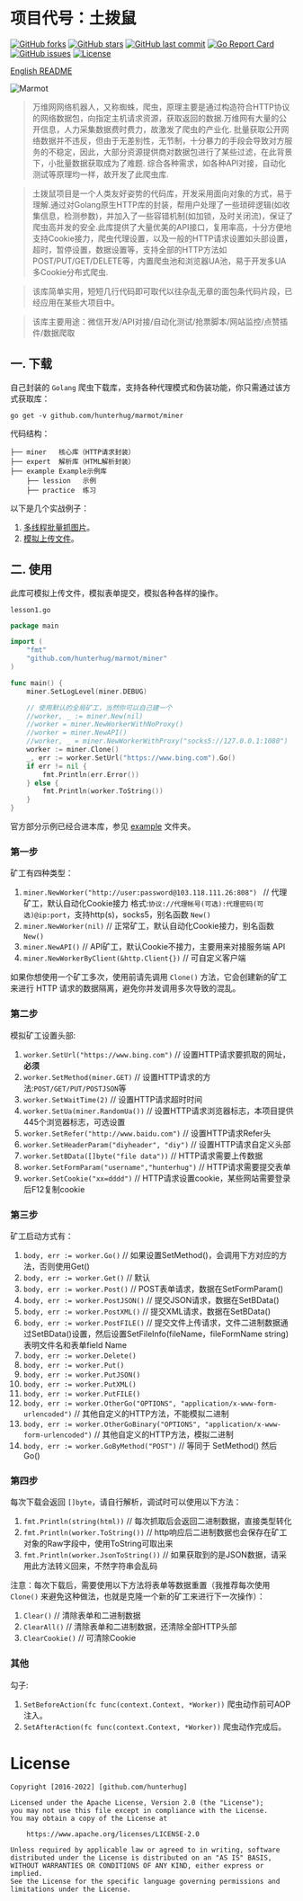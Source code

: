 # 项目代号：土拨鼠

[![GitHub forks](https://img.shields.io/github/forks/hunterhug/marmot.svg?style=social&label=Forks)](https://github.com/hunterhug/marmot/network)
[![GitHub stars](https://img.shields.io/github/stars/hunterhug/marmot.svg?style=social&label=Stars)](https://github.com/hunterhug/marmot/stargazers)
[![GitHub last commit](https://img.shields.io/github/last-commit/hunterhug/marmot.svg)](https://github.com/hunterhug/marmot)
[![Go Report Card](https://goreportcard.com/badge/github.com/hunterhug/marmot)](https://goreportcard.com/report/github.com/hunterhug/marmot)
[![GitHub issues](https://img.shields.io/github/issues/hunterhug/marmot.svg)](https://github.com/hunterhug/marmot/issues)
[![License](https://img.shields.io/badge/license-Apache%202-4EB1BA.svg)](https://www.apache.org/licenses/LICENSE-2.0.html)

[English README](/README.md)

![Marmot](logo.png)

>万维网网络机器人，又称蜘蛛，爬虫，原理主要是通过构造符合HTTP协议的网络数据包，向指定主机请求资源，获取返回的数据.万维网有大量的公开信息，人力采集数据费时费力，故激发了爬虫的产业化.
批量获取公开网络数据并不违反，但由于无差别性，无节制，十分暴力的手段会导致对方服务的不稳定，因此，大部分资源提供商对数据包进行了某些过滤，在此背景下，小批量数据获取成为了难题.
综合各种需求，如各种API对接，自动化测试等原理均一样，故开发了此爬虫库.

>土拨鼠项目是一个人类友好姿势的代码库，开发采用面向对象的方式，易于理解.通过对Golang原生HTTP库的封装，帮用户处理了一些琐碎逻辑(如收集信息，检测参数)，并加入了一些容错机制(如加锁，及时关闭流)，保证了爬虫高并发的安全.此库提供了大量优美的API接口，复用率高，十分方便地支持Cookie接力，爬虫代理设置，以及一般的HTTP请求设置如头部设置，超时，暂停设置，数据设置等，支持全部的HTTP方法如POST/PUT/GET/DELETE等，内置爬虫池和浏览器UA池，易于开发多UA多Cookie分布式爬虫.

>该库简单实用，短短几行代码即可取代以往杂乱无章的面包条代码片段，已经应用在某些大项目中。

>该库主要用途：微信开发/API对接/自动化测试/抢票脚本/网站监控/点赞插件/数据爬取

## 一. 下载

自己封装的 `Golang` 爬虫下载库，支持各种代理模式和伪装功能，你只需通过该方式获取库：

```
go get -v github.com/hunterhug/marmot/miner
```

代码结构：

```
├── miner   核心库（HTTP请求封装）
├── expert  解析库（HTML解析封装）
├── example Example示例库
    ├── lession   示例
    ├── practice  练习    
```

以下是几个实战例子：

1. [多线程批量抓图片](/example/practice/pictures/README.md)。
2. [模拟上传文件](/example/practice/upload/README.md)。

## 二. 使用

此库可模拟上传文件，模拟表单提交，模拟各种各样的操作。

`lesson1.go`

```go
package main

import (
	"fmt"
	"github.com/hunterhug/marmot/miner"
)

func main() {
	miner.SetLogLevel(miner.DEBUG)

	// 使用默认的全局矿工，当然你可以自己建一个
	//worker, _ := miner.New(nil)
	//worker = miner.NewWorkerWithNoProxy()
	//worker = miner.NewAPI()
	//worker, _ = miner.NewWorkerWithProxy("socks5://127.0.0.1:1080")
	worker := miner.Clone()
	_, err := worker.SetUrl("https://www.bing.com").Go()
	if err != nil {
		fmt.Println(err.Error())
	} else {
		fmt.Println(worker.ToString())
	}
}
```

官方部分示例已经合进本库，参见 [example](example) 文件夹。

### 第一步

矿工有四种类型：

1. `miner.NewWorker("http://user:password@103.118.111.26:808") `  // 代理矿工，默认自动化Cookie接力 格式:`协议://代理帐号(可选):代理密码(可选)@ip:port`，支持http(s)，socks5，别名函数 `New()`
2. `miner.NewWorker(nil)`   // 正常矿工，默认自动化Cookie接力，别名函数`New()`
3. `miner.NewAPI()` // API矿工，默认Cookie不接力，主要用来对接服务端 API
4. `miner.NewWorkerByClient(&http.Client{})`    // 可自定义客户端

如果你想使用一个矿工多次，使用前请先调用 `Clone()` 方法，它会创建新的矿工来进行 HTTP 请求的数据隔离，避免你并发调用多次导致的混乱。

### 第二步

模拟矿工设置头部:

1. `worker.SetUrl("https://www.bing.com")`  // 设置HTTP请求要抓取的网址，**必须**
2. `worker.SetMethod(miner.GET)`  // 设置HTTP请求的方法:`POST/GET/PUT/POSTJSON`等
3. `worker.SetWaitTime(2)` // 设置HTTP请求超时时间
4. `worker.SetUa(miner.RandomUa())`                // 设置HTTP请求浏览器标志，本项目提供445个浏览器标志，可选设置
5. `worker.SetRefer("http://www.baidu.com")`       // 设置HTTP请求Refer头
6. `worker.SetHeaderParam("diyheader", "diy")` // 设置HTTP请求自定义头部
7. `worker.SetBData([]byte("file data"))` // HTTP请求需要上传数据
8. `worker.SetFormParam("username","hunterhug")` // HTTP请求需要提交表单
9. `worker.SetCookie("xx=dddd")` // HTTP请求设置cookie，某些网站需要登录后F12复制cookie

### 第三步

矿工启动方式有：

1. `body, err := worker.Go()` // 如果设置SetMethod()，会调用下方对应的方法，否则使用Get()
2. `body, err := worker.Get()` // 默认
3. `body, err := worker.Post()` // POST表单请求，数据在SetFormParam()
4. `body, err := worker.PostJSON()` // 提交JSON请求，数据在SetBData()
5. `body, err := worker.PostXML()` // 提交XML请求，数据在SetBData()
6. `body, err := worker.PostFILE()` // 提交文件上传请求，文件二进制数据通过SetBData()设置，然后设置SetFileInfo(fileName，fileFormName string) 表明文件名和表单field Name
7. `body, err := worker.Delete()` 
8. `body, err := worker.Put()`
9. `body, err := worker.PutJSON()`
10. `body, err := worker.PutXML()`
11. `body, err := worker.PutFILE()`
12. `body, err := worker.OtherGo("OPTIONS", "application/x-www-form-urlencoded")` // 其他自定义的HTTP方法，不能模拟二进制
13. `body, err := worker.OtherGoBinary("OPTIONS", "application/x-www-form-urlencoded")` // 其他自定义的HTTP方法，模拟二进制
14. `body, err := worker.GoByMethod("POST")` // 等同于 SetMethod() 然后 Go()

### 第四步

每次下载会返回 `[]byte`，请自行解析，调试时可以使用以下方法：

1. `fmt.Println(string(html))` // 每次抓取后会返回二进制数据，直接类型转化
2. `fmt.Println(worker.ToString())` // http响应后二进制数据也会保存在矿工对象的Raw字段中，使用ToString可取出来
3. `fmt.Println(worker.JsonToString())` // 如果获取到的是JSON数据，请采用此方法转义回来，不然字符串会乱码

注意：每次下载后，需要使用以下方法将表单等数据重置（我推荐每次使用 `Clone()` 来避免这种做法，也就是克隆一个新的矿工来进行下一次操作）：

1. `Clear()` // 清除表单和二进制数据
2. `ClearAll()` // 清除表单和二进制数据，还清除全部HTTP头部
3. `ClearCookie()` // 可清除Cookie

### 其他

勾子:

1. `SetBeforeAction(fc func(context.Context, *Worker))` 爬虫动作前可AOP注入。
2. `SetAfterAction(fc func(context.Context, *Worker))` 爬虫动作完成后。

# License

```
Copyright [2016-2022] [github.com/hunterhug]

Licensed under the Apache License, Version 2.0 (the "License");
you may not use this file except in compliance with the License.
You may obtain a copy of the License at

    https://www.apache.org/licenses/LICENSE-2.0

Unless required by applicable law or agreed to in writing, software
distributed under the License is distributed on an "AS IS" BASIS,
WITHOUT WARRANTIES OR CONDITIONS OF ANY KIND, either express or implied.
See the License for the specific language governing permissions and
limitations under the License.
```